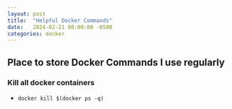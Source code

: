 ```yaml
---
layout: post
title:  "Helpful Docker Commands"
date:   2024-02-21 08:00:00 -0500
categories: docker
---
```


## Place to store Docker Commands I use regularly

### Kill all docker containers

- `docker kill $(docker ps -q)`
